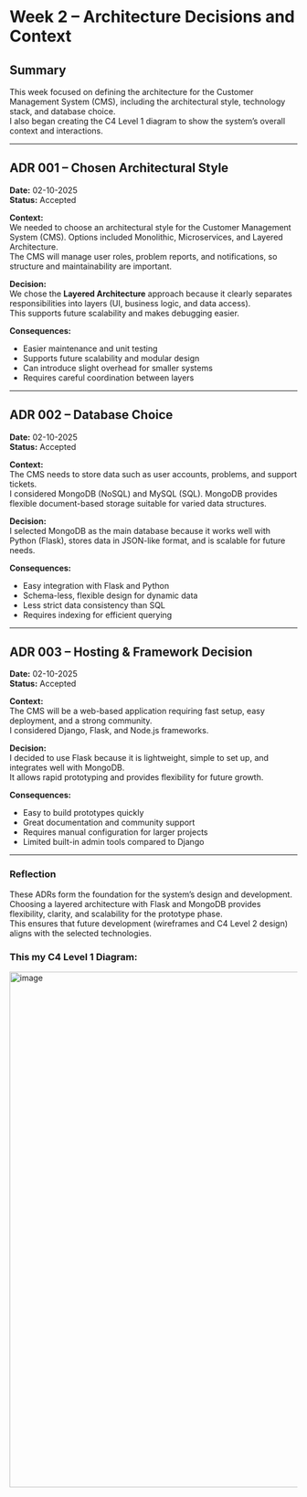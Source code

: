# Week 2 – Architecture Decisions and Context

## Summary
This week focused on defining the architecture for the Customer Management System (CMS), including the architectural style, technology stack, and database choice.  
I also began creating the C4 Level 1 diagram to show the system’s overall context and interactions.

---

## ADR 001 – Chosen Architectural Style

**Date:** 02-10-2025   
**Status:** Accepted  

**Context:**  
We needed to choose an architectural style for the Customer Management System (CMS). Options included Monolithic, Microservices, and Layered Architecture.  
The CMS will manage user roles, problem reports, and notifications, so structure and maintainability are important.

**Decision:**  
We chose the **Layered Architecture** approach because it clearly separates responsibilities into layers (UI, business logic, and data access).  
This supports future scalability and makes debugging easier.

**Consequences:**  
- Easier maintenance and unit testing  
- Supports future scalability and modular design  
- Can introduce slight overhead for smaller systems  
- Requires careful coordination between layers  

---

## ADR 002 – Database Choice

**Date:** 02-10-2025  
**Status:** Accepted  

**Context:**  
The CMS needs to store data such as user accounts, problems, and support tickets.  
I considered MongoDB (NoSQL) and MySQL (SQL). MongoDB provides flexible document-based storage suitable for varied data structures.

**Decision:**  
I selected MongoDB as the main database because it works well with Python (Flask), stores data in JSON-like format, and is scalable for future needs.

**Consequences:**  
- Easy integration with Flask and Python  
- Schema-less, flexible design for dynamic data  
- Less strict data consistency than SQL  
- Requires indexing for efficient querying  

---

## ADR 003 – Hosting & Framework Decision

**Date:** 02-10-2025  
**Status:** Accepted  

**Context:**  
The CMS will be a web-based application requiring fast setup, easy deployment, and a strong community.  
I considered Django, Flask, and Node.js frameworks.

**Decision:**  
I decided to use Flask because it is lightweight, simple to set up, and integrates well with MongoDB.  
It allows rapid prototyping and provides flexibility for future growth.

**Consequences:**  
- Easy to build prototypes quickly  
- Great documentation and community support  
- Requires manual configuration for larger projects  
- Limited built-in admin tools compared to Django  

---

### Reflection
These ADRs form the foundation for the system’s design and development.  
Choosing a layered architecture with Flask and MongoDB provides flexibility, clarity, and scalability for the prototype phase.  
This ensures that future development (wireframes and C4 Level 2 design) aligns with the selected technologies.

### This my C4 Level 1 Diagram:
<img width="1110" height="902" alt="image" src="https://github.com/user-attachments/assets/9d6cff14-e8cb-49f7-9dbf-c4b86094642f" />

